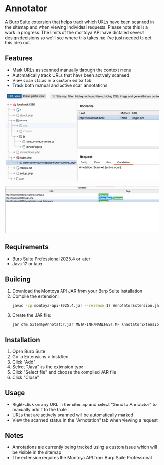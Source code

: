 # Annotator

A Burp Suite extension that helps track which URLs have been scanned in the sitemap and when viewing individual requests.
Please note this is a work in progress. The limits of the montoya API have dictated several design decisions so we'll see where this takes me i've just needed to get this idea out. 

## Features

- Mark URLs as scanned manually through the context menu
- Automatically track URLs that have been actively scanned
- View scan status in a custom editor tab
- Track both manual and active scan annotations

![Screenshot](images/Scanned.png)

![Screenshot](images/table.png)

## Requirements

- Burp Suite Professional 2025.4 or later
- Java 17 or later

## Building

1. Download the Montoya API JAR from your Burp Suite installation
2. Compile the extension:
   ```bash
   javac -cp montoya-api-2025.4.jar --release 17 AnnotatorExtension.java
   ```
3. Create the JAR file:
   ```bash
   jar cfm SitemapAnnotator.jar META-INF/MANIFEST.MF AnnotatorExtension*.class
   ```

## Installation

1. Open Burp Suite
2. Go to Extensions > Installed
3. Click "Add"
4. Select "Java" as the extension type
5. Click "Select file" and choose the compiled JAR file
6. Click "Close"

## Usage

- Right-click on any URL in the sitemap and select "Send to Annotator" to manually add it to the table
- URLs that are actively scanned will be automatically marked
- View the scanned status in the "Annotation" tab when viewing a request

## Notes

- Annotations are currently being tracked using a custom issue which will be visible in the sitemap
- The extension requires the Montoya API from Burp Suite Professional 
